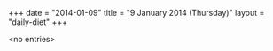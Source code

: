 +++
date = "2014-01-09"
title = "9 January 2014 (Thursday)"
layout = "daily-diet"
+++


\<no entries\>

